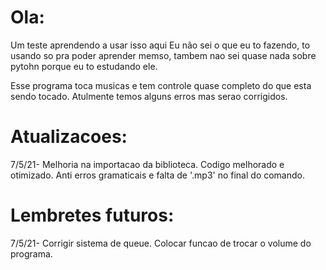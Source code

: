 # Ola:

Um teste aprendendo a usar isso aqui
Eu não sei o que eu to fazendo, to usando so pra poder aprender memso, tambem nao sei quase nada sobre pytohn porque eu to estudando ele. 

Esse programa toca musicas e tem controle quase completo do que esta sendo tocado. Atulmente temos alguns erros mas serao corrigidos.

# Atualizacoes:

7/5/21- Melhoria na importacao da biblioteca.
        Codigo melhorado e otimizado.
        Anti erros gramaticais e falta de '.mp3' no final do comando.

# Lembretes futuros:

7/5/21- Corrigir sistema de queue.
        Colocar funcao de trocar o volume do programa.